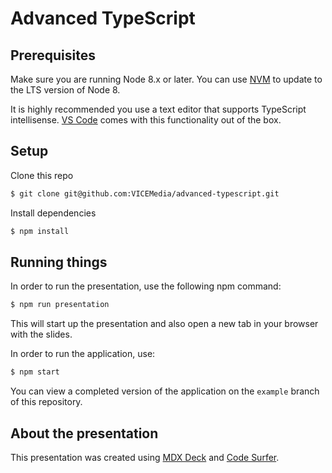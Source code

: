 # Advanced TypeScript

## Prerequisites

Make sure you are running Node 8.x or later. You can use [NVM](https://github.com/creationix/nvm) to update to the LTS version of Node 8.

It is highly recommended you use a text editor that supports TypeScript intellisense. [VS Code](https://code.visualstudio.com/) comes with this functionality out of the box.

## Setup

Clone this repo

```bash
$ git clone git@github.com:VICEMedia/advanced-typescript.git
```

Install dependencies

```bash
$ npm install
```

## Running things

In order to run the presentation, use the following npm command:

```bash
$ npm run presentation
```

This will start up the presentation and also open a new tab in your browser with the slides.

In order to run the application, use:

```bash
$ npm start
```

You can view a completed version of the application on the `example` branch of this repository.

## About the presentation

This presentation was created using [MDX Deck](https://github.com/jxnblk/mdx-deck) and [Code Surfer](https://github.com/pomber/code-surfer).
